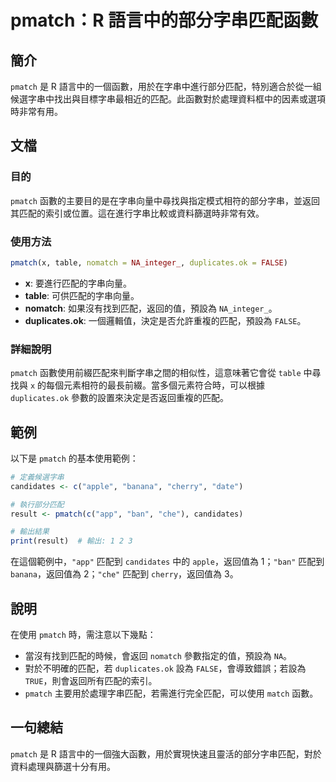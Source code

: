 <!--
Meta Description: # pmatch：R 語言中的部分字串匹配函數 ## 簡介 `pmatch` 是 R 語言中的一個函數，用於在字串中進行部分匹配，特別適合於從一組候選字串中找出與目標字串最相近的匹配。此函數對於處理資料框中的因素或選項時非常有用。 ## 文檔 ### 目的 `pmatch` 函數的主要目的是在字串向...
Meta Keywords: pmatch, duplicates, table, nomatch, false
-->

# pmatch：R 語言中的部分字串匹配函數

## 簡介
`pmatch` 是 R 語言中的一個函數，用於在字串中進行部分匹配，特別適合於從一組候選字串中找出與目標字串最相近的匹配。此函數對於處理資料框中的因素或選項時非常有用。

## 文檔
### 目的
`pmatch` 函數的主要目的是在字串向量中尋找與指定模式相符的部分字串，並返回其匹配的索引或位置。這在進行字串比較或資料篩選時非常有效。

### 使用方法
```R
pmatch(x, table, nomatch = NA_integer_, duplicates.ok = FALSE)
```

- **x**: 要進行匹配的字串向量。
- **table**: 可供匹配的字串向量。
- **nomatch**: 如果沒有找到匹配，返回的值，預設為 `NA_integer_`。
- **duplicates.ok**: 一個邏輯值，決定是否允許重複的匹配，預設為 `FALSE`。

### 詳細說明
`pmatch` 函數使用前綴匹配來判斷字串之間的相似性，這意味著它會從 `table` 中尋找與 `x` 的每個元素相符的最長前綴。當多個元素符合時，可以根據 `duplicates.ok` 參數的設置來決定是否返回重複的匹配。

## 範例
以下是 `pmatch` 的基本使用範例：

```R
# 定義候選字串
candidates <- c("apple", "banana", "cherry", "date")

# 執行部分匹配
result <- pmatch(c("app", "ban", "che"), candidates)

# 輸出結果
print(result)  # 輸出: 1 2 3
```

在這個範例中，`"app"` 匹配到 `candidates` 中的 `apple`，返回值為 1；`"ban"` 匹配到 `banana`，返回值為 2；`"che"` 匹配到 `cherry`，返回值為 3。

## 說明
在使用 `pmatch` 時，需注意以下幾點：
- 當沒有找到匹配的時候，會返回 `nomatch` 參數指定的值，預設為 `NA`。
- 對於不明確的匹配，若 `duplicates.ok` 設為 `FALSE`，會導致錯誤；若設為 `TRUE`，則會返回所有匹配的索引。
- `pmatch` 主要用於處理字串匹配，若需進行完全匹配，可以使用 `match` 函數。

## 一句總結
`pmatch` 是 R 語言中的一個強大函數，用於實現快速且靈活的部分字串匹配，對於資料處理與篩選十分有用。